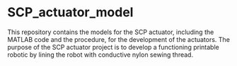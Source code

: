 # SCP_actuator_model

This repository contains the models for the SCP actuator, including the MATLAB code and the procedure, for the development of the actuators. The purpose of the SCP actuator project is to develop a functioning printable robotic by lining the robot with conductive nylon sewing thread.
